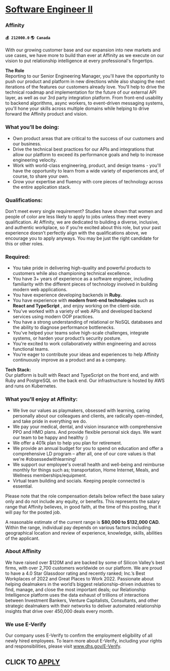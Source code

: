 # [Software Engineer II](https://www.remotewlb.com/apply/software-engineer-ii-60221)  
### Affinity  
#### `💰 212000.0` `🌎 Canada`  

With our growing customer base and our expansion into new markets and use cases, we have more to build than ever at Affinity as we execute on our vision to put relationship intelligence at every professional's fingertips.

 **The Role**  
Reporting to our Senior Engineering Manager, you'll have the opportunity to push our product and platform in new directions while also shaping the next iterations of the features our customers already love. You'll help to drive the technical roadmap and implementation for the future of our external API layer, as well as our 3rd party integration platform. From front-end usability to backend algorithms, async workers, to event-driven messaging systems, you'll hone your skills across multiple domains while helping to drive forward the Affinity product and vision.

### What you’ll be doing:

  * Own product areas that are critical to the success of our customers and our business.
  * Drive the technical best practices for our APIs and integrations that allow our platform to exceed its performance goals and help to increase engineering velocity.
  * Work with world-class engineering, product, and design teams - you'll have the opportunity to learn from a wide variety of experiences and, of course, to share your own.
  * Grow your expertise and fluency with core pieces of technology across the entire application stack.

### Qualifications:

Don’t meet every single requirement? Studies have shown that women and people of color are less likely to apply to jobs unless they meet every qualification. At Affinity, we are dedicated to building a diverse, inclusive, and authentic workplace, so if you’re excited about this role, but your past experience doesn’t perfectly align with the qualifications above, we encourage you to apply anyways. You may be just the right candidate for this or other roles.

### Required:

  * You take pride in delivering high-quality and powerful products to customers while also championing technical excellence.
  * You have 3+ years of experience as a software engineer, including familiarity with the different pieces of technology involved in building modern web applications.
  * You have experience developing backends in **Ruby.**
  * You have experience with **modern front-end technologies** such as **React and TypeScript** , and enjoy working on the client-side.
  * You’ve worked with a variety of web APIs and developed backend services using modern OOP practices.
  * You have a strong understanding of relational or NoSQL databases and the ability to diagnose performance bottlenecks.
  * You've helped your teams solve high-scale challenges, integrate systems, or harden your product’s security posture.
  * You're excited to work collaboratively within engineering and across functional teams.
  * You’re eager to contribute your ideas and experiences to help Affinity continuously improve as a product and as a company.

**Tech Stack:**  
Our platform is built with React and TypeScript on the front end, and with Ruby and PostgreSQL on the back end. Our infrastructure is hosted by AWS and runs on Kubernetes.

### What you'll enjoy at Affinity:

  * We live our values as playmakers, obsessed with learning, caring personally about our colleagues and clients, are radically open-minded, and take pride in everything we do.
  * We pay your medical, dental, and vision insurance with comprehensive PPO and HMO plans. And provide flexible personal sick days. We want our team to be happy and healthy :)
  * We offer a 401k plan to help you plan for retirement.
  * We provide an annual budget for you to spend on education and offer a comprehensive LD program – after all, one of our core values is that we're #obsessedwithlearning!
  * We support our employee's overall health and well-being and reimburse monthly for things such as; transportation, Home Internet, Meals, and Wellness memberships/equipment.
  * Virtual team building and socials. Keeping people connected is essential.

Please note that the role compensation details below reflect the base salary only and do not include any equity, or benefits. This represents the salary range that Affinity believes, in good faith, at the time of this posting, that it will pay for the posted job.

A reasonable estimate of the current range is **$80,000 to $132,000 CAD.** Within the range, individual pay depends on various factors including geographical location and review of experience, knowledge, skills, abilities of the applicant.

### About Affinity

We have raised over $120M and are backed by some of Silicon Valley’s best firms, with over 2,700 customers worldwide on our platform. We are proud to have a 4.0 Star Glassdoor rating and recently ranked; Inc.’s Best Workplaces of 2022 and Great Places to Work 2022. Passionate about helping dealmakers in the world’s biggest relationship-driven industries to find, manage, and close the most important deals; our Relationship Intelligence platform uses the data exhaust of trillions of interactions between Investment Bankers, Venture Capitalists, Consultants, and other strategic dealmakers with their networks to deliver automated relationship insights that drive over 450,000 deals every month.

### We use E-Verify

Our company uses E-Verify to confirm the employment eligibility of all newly hired employees. To learn more about E-Verify, including your rights and responsibilities, please visit www.dhs.gov/E-Verify.

  
## CLICK TO [APPLY](https://www.remotewlb.com/apply/software-engineer-ii-60221)

